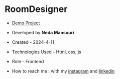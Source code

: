 # RoomDesigner
- [Demo Project](https://nedamnsri.github.io/RoomDesigner/)

- Developed by **Neda Mansouri**

- Created - 2024-4-11

- Technologies Used - Html, css, js

- Role - Frontend

- How to reach me : with my [instagram](https://www.instagram.com/frontendneda) and [linkedin](https://www.linkedin.com/in/nedamansouri)

